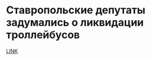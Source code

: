 # Ставропольские депутаты задумались о ликвидации троллейбусов



[LINK](https://varlamov.ru/2967189.html)